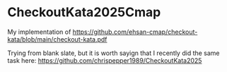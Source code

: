 # CheckoutKata2025Cmap

My implementation of 
https://github.com/ehsan-cmap/checkout-kata/blob/main/checkout-kata.pdf

Trying from blank slate, but it is worth sayign that I recently did the same task here:
https://github.com/chrispepper1989/CheckoutKata2025

